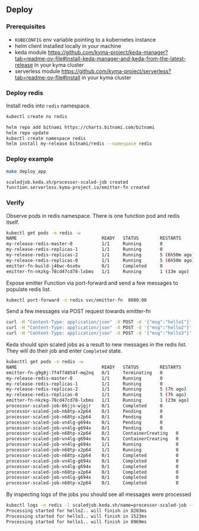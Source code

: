 ## Deploy 

### Prerequisites

 - `KUBECONFIG` env variable pointing to a kubernetes instance
 - helm client installed locally in your machine
 - keda module https://github.com/kyma-project/keda-manager?tab=readme-ov-file#install-keda-manager-and-keda-from-the-latest-release in your kyma cluster 
 - serverless module https://github.com/kyma-project/serverless?tab=readme-ov-file#install in your kyma cluster 


### Deploy redis

Install redis into `redis` namespace.

```sh
kubectl create ns redis
```

```sh
helm repo add bitnami https://charts.bitnami.com/bitnami
helm repo update
kubectl create namespace redis
helm install my-release bitnami/redis --namespace redis
```

### Deploy example

```sh
make deploy_app
```

```sh
scaledjob.keda.sh/processor-scaled-job created
function.serverless.kyma-project.io/emitter-fn created
```

### Verify

Observe pods in redis namespace. There is one function pod and redis itself.
```sh
kubectl get pods -n redis -w
NAME                                READY   STATUS        RESTARTS        AGE
my-release-redis-master-0           1/1     Running       0               9h
my-release-redis-replicas-1         1/1     Running       0               9h
my-release-redis-replicas-2         1/1     Running       5 (6h50m ago)   21h
my-release-redis-replicas-0         1/1     Running       5 (6h50m ago)   21h
emitter-fn-build-j46wc-6sx6v        0/1     Completed     0               14m
emitter-fn-nkzkg-78cd47cd78-lxbms   1/1     Running       1 (13m ago)     14m
```

Expose emitter Function via port-forward and send a few messages to populate redis list.

```sh
kubectl port-forward -n redis svc/emitter-fn  8080:80
```

Send a few messages via POST request towards emitter-fn

```sh
curl -H "Content-Type: application/json" -X POST -d '{"msg":"hello1"}' localhost:8080
curl -H "Content-Type: application/json" -X POST -d '{"msg":"hello2"}' localhost:8080
curl -H "Content-Type: application/json" -X POST -d '{"msg":"hello3"}' localhost:8080
```

Keda should spin scaled jobs as a result to new messages in the redis list. They will do their job and enter `Completed` state.

```sh
kubecttl get pods -n redis -w 
NAME                                READY   STATUS        RESTARTS      AGE
emitter-fn-g9g8j-7f4f74854f-mq2nq   0/1     Terminating   0             21h
my-release-redis-master-0           1/1     Running       0             10h
my-release-redis-replicas-1         1/1     Running       0             10h
my-release-redis-replicas-2         1/1     Running       5 (7h ago)    21h
my-release-redis-replicas-0         1/1     Running       5 (7h ago)    21h
emitter-fn-nkzkg-78cd47cd78-lxbms   1/1     Running       1 (23m ago)   24m
processor-scaled-job-66jjn-wjgjr    0/1     Completed     0             12s
processor-scaled-job-n68tp-x2p64    0/1     Pending       0             0s
processor-scaled-job-n68tp-x2p64    0/1     Pending       0             0s
processor-scaled-job-vn4lg-g694x    0/1     Pending       0             0s
processor-scaled-job-vn4lg-g694x    0/1     Pending       0             0s
processor-scaled-job-n68tp-x2p64    0/1     ContainerCreating   0             0s
processor-scaled-job-vn4lg-g694x    0/1     ContainerCreating   0             0s
processor-scaled-job-vn4lg-g694x    1/1     Running             0             2s
processor-scaled-job-n68tp-x2p64    1/1     Running             0             2s
processor-scaled-job-n68tp-x2p64    0/1     Completed           0             3s
processor-scaled-job-vn4lg-g694x    0/1     Completed           0             3s
processor-scaled-job-vn4lg-g694x    0/1     Completed           0             5s
processor-scaled-job-n68tp-x2p64    0/1     Completed           0             5s
processor-scaled-job-vn4lg-g694x    0/1     Completed           0             6s
processor-scaled-job-n68tp-x2p64    0/1     Completed           0             6s
```

By inspecting logs of the jobs you should see all messages were processed
```sh
kubectl logs -n redis -l scaledjob.keda.sh/name=processor-scaled-job -f
Processing started for hello2.. will finish in 8283ms
Processing started for hello3.. will finish in 1523ms
Processing started for hello1.. will finish in 8969ms
```
